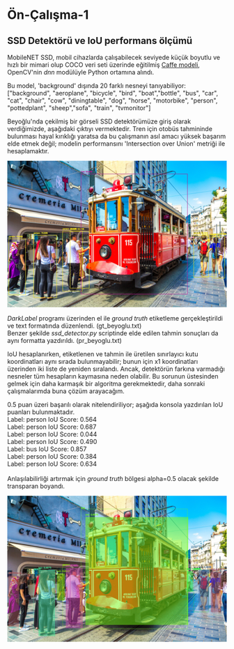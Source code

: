# Ön-Çalışma-1
## SSD Detektörü ve IoU performans ölçümü

MobileNET SSD, mobil cihazlarda çalışabilecek seviyede küçük boyutlu ve hızlı bir mimari olup COCO veri seti üzerinde eğitilmiş [Caffe modeli](https://github.com/chuanqi305/MobileNet-SSD), OpenCV'nin _dnn_ modülüyle Python ortamına alındı. 


Bu model, 'background' dışında 20 farklı nesneyi tanıyabiliyor: <br>
["background", "aeroplane", "bicycle", "bird", "boat","bottle", "bus", "car", "cat", "chair", "cow", "diningtable",	"dog", "horse", "motorbike", "person", "pottedplant", "sheep","sofa", "train", "tvmonitor"]

Beyoğlu'nda çekilmiş bir görseli SSD detektörümüze giriş olarak verdiğimizde, aşağıdaki çıktıyı vermektedir. Tren için otobüs tahmininde bulunması hayal kırıklığı yaratsa da bu çalışmanın asıl amacı yüksek başarım elde etmek değil; modelin performansını 'Intersection over Union' metriği ile hesaplamaktır.
<p align="center">
  <img src="https://github.com/001honi/cv-pre-works/blob/main/work-1/images/beyoglu_out.jpg" />
</p>  

_DarkLabel_ programı üzerinden el ile _ground truth_ etiketleme gerçekleştirildi ve text formatında düzenlendi. (gt_beyoglu.txt) <br>
Benzer şekilde _ssd_detector.py_ scriptinde elde edilen tahmin sonuçları da aynı formatta yazdırıldı. (pr_beyoglu.txt) <br>

IoU hesaplanırken, etiketlenen ve tahmin ile üretilen sınırlayıcı kutu koordinatları aynı sırada bulunmayabilir; bunun için x1 koordinatları üzerinden iki liste de yeniden sıralandı. Ancak, detektörün farkına varmadığı nesneler tüm hesapların kaymasına neden olabilir. Bu sorunun üstesinden gelmek için daha karmaşık bir algoritma gerekmektedir, daha sonraki çalışmalarımda buna çözüm arayacağım.

0.5 puan üzeri başarılı olarak nitelendiriliyor; aşağıda konsola yazdırılan IoU puanları bulunmaktadır. <br>
Label: person     IoU Score: 0.564<br>
Label: person     IoU Score: 0.687<br>
Label: person     IoU Score: 0.044<br>
Label: person     IoU Score: 0.490<br>
Label: bus        IoU Score: 0.857<br>
Label: person     IoU Score: 0.384<br>
Label: person     IoU Score: 0.634<br>
<br>
Anlaşılabilirliği artırmak için _ground truth_ bölgesi alpha=0.5 olacak şekilde transparan boyandı.
<p align="center">
  <img src="https://github.com/001honi/cv-pre-works/blob/main/work-1/images/beyoglu_iou.jpg" />
</p> 
